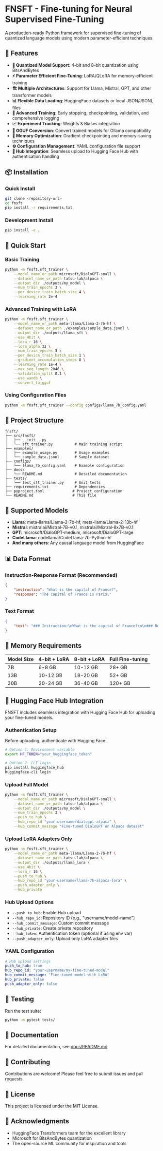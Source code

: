 # FNSFT - Fine-tuning for Neural Supervised Fine-Tuning

A production-ready Python framework for supervised fine-tuning of quantized language models using modern parameter-efficient techniques.

## 🚀 Features

- **🔧 Quantized Model Support**: 4-bit and 8-bit quantization using BitsAndBytes
- **⚡ Parameter Efficient Fine-Tuning**: LoRA/QLoRA for memory-efficient training
- **🏗️ Multiple Architectures**: Support for Llama, Mistral, GPT, and other transformer models
- **📊 Flexible Data Loading**: HuggingFace datasets or local JSON/JSONL files
- **🎯 Advanced Training**: Early stopping, checkpointing, validation, and comprehensive logging
- **📈 Experiment Tracking**: Weights & Biases integration
- **🔄 GGUF Conversion**: Convert trained models for Ollama compatibility
- **💾 Memory Optimization**: Gradient checkpointing and memory-saving techniques
- **⚙️ Configuration Management**: YAML configuration file support
- **🤗 Hub Integration**: Seamless upload to Hugging Face Hub with authentication handling

## 📦 Installation

### Quick Install

```bash
git clone <repository-url>
cd fnsft
pip install -r requirements.txt
```

### Development Install

```bash
pip install -e .
```

## 🚀 Quick Start

### Basic Training

```bash
python -m fnsft.sft_trainer \
    --model_name_or_path microsoft/DialoGPT-small \
    --dataset_name_or_path tatsu-lab/alpaca \
    --output_dir ./outputs/my_model \
    --num_train_epochs 3 \
    --per_device_train_batch_size 4 \
    --learning_rate 2e-4
```

### Advanced Training with LoRA

```bash
python -m fnsft.sft_trainer \
    --model_name_or_path meta-llama/Llama-2-7b-hf \
    --dataset_name_or_path ./examples/sample_data.jsonl \
    --output_dir ./outputs/llama_sft \
    --use_4bit \
    --lora_r 16 \
    --lora_alpha 32 \
    --num_train_epochs 3 \
    --per_device_train_batch_size 1 \
    --gradient_accumulation_steps 8 \
    --learning_rate 1e-4 \
    --max_seq_length 2048 \
    --validation_split 0.1 \
    --use_wandb \
    --convert_to_gguf
```

### Using Configuration Files

```bash
python -m fnsft.sft_trainer --config configs/llama_7b_config.yaml
```

## 📁 Project Structure

```text
fnsft/
├── src/fnsft/
│   ├── __init__.py
│   └── sft_trainer.py          # Main training script
├── examples/
│   ├── example_usage.py        # Usage examples
│   └── sample_data.jsonl       # Sample dataset
├── configs/
│   └── llama_7b_config.yaml    # Example configuration
├── docs/
│   └── README.md               # Detailed documentation
├── tests/
│   └── test_sft_trainer.py     # Unit tests
├── requirements.txt            # Dependencies
├── pyproject.toml             # Project configuration
└── README.md                  # This file
```

## 🎯 Supported Models

- **Llama**: meta-llama/Llama-2-7b-hf, meta-llama/Llama-2-13b-hf
- **Mistral**: mistralai/Mistral-7B-v0.1, mistralai/Mixtral-8x7B-v0.1
- **GPT**: microsoft/DialoGPT-medium, microsoft/DialoGPT-large
- **CodeLlama**: codellama/CodeLlama-7b-Python-hf
- **And many others**: Any causal language model from HuggingFace

## 📊 Data Format

### Instruction-Response Format (Recommended)

```json
{
    "instruction": "What is the capital of France?",
    "response": "The capital of France is Paris."
}
```

### Text Format

```json
{
    "text": "### Instruction:\nWhat is the capital of France?\n\n### Response:\nThe capital of France is Paris."
}
```

## 💾 Memory Requirements

| Model Size | 4-bit + LoRA | 8-bit + LoRA | Full Fine-tuning |
|------------|--------------|--------------|------------------|
| 7B         | 6-8 GB       | 10-12 GB     | 28+ GB           |
| 13B        | 10-12 GB     | 18-20 GB     | 52+ GB           |
| 30B        | 20-24 GB     | 36-40 GB     | 120+ GB          |

## 🤗 Hugging Face Hub Integration

FNSFT includes seamless integration with Hugging Face Hub for uploading your fine-tuned models.

### Authentication Setup

Before uploading, authenticate with Hugging Face:

```bash
# Option 1: Environment variable
export HF_TOKEN="your_huggingface_token"

# Option 2: CLI login
pip install huggingface_hub
huggingface-cli login
```

### Upload Full Model

```bash
python -m fnsft.sft_trainer \
    --model_name_or_path microsoft/DialoGPT-small \
    --dataset_name_or_path tatsu-lab/alpaca \
    --output_dir ./outputs/my_model \
    --num_train_epochs 3 \
    --push_to_hub \
    --hub_repo_id "your-username/dialogpt-alpaca" \
    --hub_commit_message "Fine-tuned DialoGPT on Alpaca dataset"
```

### Upload LoRA Adapters Only

```bash
python -m fnsft.sft_trainer \
    --model_name_or_path meta-llama/Llama-2-7b-hf \
    --dataset_name_or_path tatsu-lab/alpaca \
    --output_dir ./outputs/llama_lora \
    --use_4bit \
    --lora_r 16 \
    --push_to_hub \
    --hub_repo_id "your-username/llama-7b-alpaca-lora" \
    --push_adapter_only \
    --hub_private
```

### Hub Upload Options

- `--push_to_hub`: Enable Hub upload
- `--hub_repo_id`: Repository ID (e.g., "username/model-name")
- `--hub_commit_message`: Custom commit message
- `--hub_private`: Create private repository
- `--hub_token`: Authentication token (optional if using env var)
- `--push_adapter_only`: Upload only LoRA adapter files

### YAML Configuration

```yaml
# Hub upload settings
push_to_hub: true
hub_repo_id: "your-username/my-fine-tuned-model"
hub_commit_message: "Fine-tuned model with LoRA"
hub_private: false
push_adapter_only: false
```

## 🧪 Testing

Run the test suite:

```bash
python -m pytest tests/
```

## 📖 Documentation

For detailed documentation, see [docs/README.md](docs/README.md).

## 🤝 Contributing

Contributions are welcome! Please feel free to submit issues and pull requests.

## 📄 License

This project is licensed under the MIT License.

## 🙏 Acknowledgments

- HuggingFace Transformers team for the excellent library
- Microsoft for BitsAndBytes quantization
- The open-source ML community for inspiration and tools

